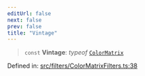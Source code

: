 ```yaml
---
editUrl: false
next: false
prev: false
title: "Vintage"
---
```


> `const` **Vintage**: *typeof* [`ColorMatrix`](/api/fabric/namespaces/filters/classes/colormatrix/)

Defined in: [src/filters/ColorMatrixFilters.ts:38](https://github.com/fabricjs/fabric.js/blob/e114448a1bce9b68a3e1bba337bc0c83a35c1aa5/src/filters/ColorMatrixFilters.ts#L38)

